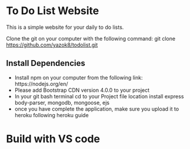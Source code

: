 <h1>To Do List Website</h1>

This is a simple website for your daily to do lists.

Clone the git on your computer with the following command: git clone https://github.com/yazok8/todolist.git

<h2>Install Dependencies</h2>

<ul>
<li>Install npm on your computer from the following link: https://nodejs.org/en/</li>
<li>Please add Bootstrap CDN version 4.0.0 to your project</li>
<li>In your git bash terminal cd to your Project file location install express body-parser, mongodb, mongoose, ejs</li>
<li>once you have complete the application, make sure you upload it to heroku following heroku guide</li>
</ul>

<h1>Build with VS code</h1>